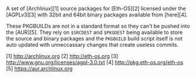 A set of [Archlinux][1] source packages for [Eth-OS][2] licensed under the
[AGPLv3][3] with 32bit and 64bit binary packages available from [here][4].

These PKGBUILDs are not in a standard format so they can't be pushed into
the [AUR][5]. They rely on `$SRCDEST` and `$PKGDEST` being available to
store the source and binary packages and the `PKGBUILD` build script itself
is not auto updated with unneccassary changes that create useless commits.

[1] http://archlinux.org
[2] http://eth-os.org
[3] http://www.gnu.org/licenses/agpl-3.0.txt
[4] http://pkg.eth-os.org/eth-os
[5] https://aur.archlinux.org
